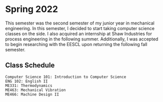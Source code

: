 # Spring 2022

This semester was the second semester of my junior year in mechanical engineering. In this semester, I decided to start taking computer science classes on the side. I also acquired an internship at Shaw Industries for process engineering in the following summer. Additionally, I was accepted to begin researching with the EESCL upon returning the following fall semester.

## Class Schedule

```
Computer Science 101: Introduction to Computer Science
ENG 102: English II
ME331: Thermodynamics
ME463: Mechanical Vibration
ME466: Machine Design II
```
